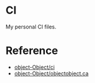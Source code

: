 # CI

My personal CI files.

# Reference

- [object-Object/ci](https://github.com/object-Object/ci)
- [object-Object/objectobject.ca](https://github.com/object-Object/objectobject.ca)
